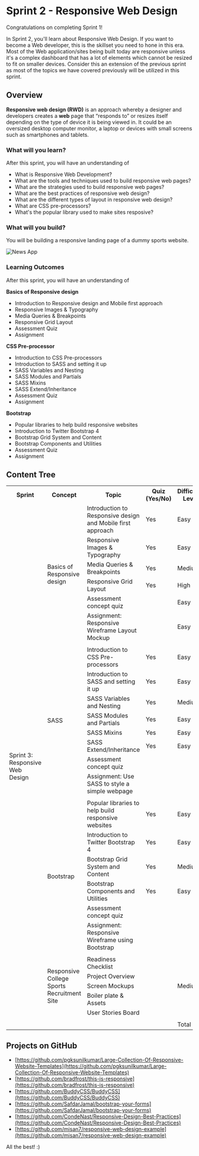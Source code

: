 # Sprint 2 - Responsive Web Design

Congratulations on completing Sprint 1!

In Sprint 2, you'll learn about Responsive Web Design. If you want to become a Web developer, this is the skillset you need to hone in this era. Most of the Web application/sites being built today are responsive unless it's a complex dashboard that has a lot of elements which cannot be resized to fit on smaller devices. Consider this an extension of the previous sprint as most of the topics we have covered previously will be utilized in this sprint.

## Overview

**Responsive web design (RWD)** is an approach whereby a designer and developers creates a **web** page that “responds to” or resizes itself depending on the type of device it is being viewed in. It could be an oversized desktop computer monitor, a laptop or devices with small screens such as smartphones and tablets.

### What will you learn?

After this sprint, you will have an understanding of

- What is Responsive Web Development?
- What are the tools and techniques used to build responsive web pages?
- What are the strategies used to build responsive web pages?
- What are the best practices of responsive web design?
- What are the different types of layout in responsive web design?
- What are CSS pre-processors?
- What's the popular library used to make sites resposive?

### What will you build?

You will be building a responsive landing page of a dummy sports website.

![News App](news_aggregator/news_aggregator_ui.png)

### Learning Outcomes

After this sprint, you will have an understanding of

**Basics of Responsive design**

- Introduction to Responsive design and Mobile first approach
- Responsive Images & Typography
- Media Queries & Breakpoints
- Responsive Grid Layout
- Assessment Quiz
- Assignment

**CSS Pre-processor**

- Introduction to CSS Pre-processors
- Introduction to SASS and setting it up
- SASS Variables and Nesting
- SASS Modules and Partials
- SASS Mixins
- SASS Extend/Inheritance
- Assessment Quiz
- Assignment

**Bootstrap**

- Popular libraries to help build responsive websites
- Introduction to Twitter Bootstrap 4
- Bootstrap Grid System and Content
- Bootstrap Components and Utilities
- Assessment Quiz
- Assignment

## Content Tree

<table>
<tr>
<th>Sprint</th>
<th>Concept</th>
<th>Topic</th>
<th>Quiz (Yes/No)</th>
<th>Difficulty Level</th>
<th>Estimated Time</th>
</tr>
<tr>
<td  rowspan="50">Sprint 3: Responsive Web Design</td>
<td  rowspan="7">Basics of Responsive design</td>
<td>Introduction to Responsive design and Mobile first approach</td>
<td>Yes</td>
<td>Easy</td>
<td>1 hour</td>
</tr>
<tr>
<td>Responsive Images & Typography</td>
<td>Yes</td>
<td>Easy</td>
<td>1 hour</td>
</tr>
<tr>
<td>Media Queries & Breakpoints</td>
<td>Yes</td>
<td>Medium</td>
<td>2 hour</td>
</tr>
<tr>
<td>Responsive Grid Layout</td>
<td>Yes</td>
<td>High</td>
<td>3 hours</td>
</tr>
<tr>
<td>Assessment concept quiz</td>
<td></td>
<td>Easy</td>
<td>30 mins</td>
</tr>
<tr>
<td>Assignment: Responsive Wireframe Layout Mockup</td>
<td></td>
<td>Easy</td>
<td>1 hour</td>
</tr>
<tr>
<td  colspan="5"></td>
</tr>
<tr>
<td  rowspan="9">SASS</td>
<td>Introduction to CSS Pre-processors</td>
<td>Yes</td>
<td>Easy</td>
<td>10 mins</td>
</tr>
<tr>
<td>Introduction to SASS and setting it up</td>
<td>Yes</td>
<td>Easy</td>
<td>30 mins</td>
</tr>
<tr>
<td>SASS Variables and Nesting</td>
<td>Yes</td>
<td>Medium</td>
<td>30 min</td>
</tr>
<tr>
<td>SASS Modules and Partials</td>
<td>Yes</td>
<td>Easy</td>
<td>30 mins</td>
</tr>
<tr>
<td>SASS Mixins</td>
<td>Yes</td>
<td>Easy</td>
<td>1 hour</td>
</tr>
<tr>
<td>SASS Extend/Inheritance</td>
<td>Yes</td>
<td>Easy</td>
<td>30 mins</td>
</tr>
<tr>
<td>Assessment concept quiz</td>
<td></td>
<td></td>
<td>20 min</td>
</tr>
<tr>
<td>Assignment: Use SASS to style a simple webpage</td>
<td></td>
<td></td>
<td>2 hour</td>
</tr>
<tr>
<tr>
<td  colspan="5"></td>
</tr>
<tr>
<td  rowspan="7">Bootstrap</td>
<td>Popular libraries to help build responsive websites</td>
<td>Yes</td>
<td>Easy</td>
<td>30 mins</td>
</tr>
<tr>
<td>Introduction to Twitter Bootstrap 4</td>
<td>Yes</td>
<td>Easy</td>
<td>30 mins</td>
</tr>
<tr>
<td>Bootstrap Grid System and Content</td>
<td>Yes</td>
<td>Medium</td>
<td>2 hours</td>
</tr>
<tr>
<td>Bootstrap Components and Utilities</td>
<td>Yes</td>
<td>Easy</td>
<td>2 hours</td>
</tr>
<tr>
<td>Assessment concept quiz</td>
<td></td>
<td></td>
<td>20 min</td>
</tr>
<tr>
<td>Assignment: Responsive Wireframe using Bootstrap</td>
<td></td>
<td></td>
<td>2 hour</td>
</tr>
<tr>
<td  colspan="5"></td>
</tr>
<tr>
<td  rowspan=5">Responsive College Sports Recruitment Site</td>
<td>Readiness Checklist</td>
<td  rowspan="5"></td>
<td  rowspan="5">Medium</td>
<td  rowspan="5">16 hours</td>
</tr>
<tr>
<td>Project Overview</td>
</tr>
<tr>
<td>Screen Mockups</td>
</tr>
<tr>
<td>Boiler plate &amp; Assets</td>
</tr>
<tr>
<td>User Stories Board</td>
</tr>
<tr>
<td  colspan="5"></td>
</tr>
<tr>
<td  colspan="3"></td>
<td>Total</td>
<td>37 hours</td>
</tr>
</table>

## Projects on GitHub

- [https://github.com/pgksunilkumar/Large-Collection-Of-Responsive-Website-Templates](https://github.com/pgksunilkumar/Large-Collection-Of-Responsive-Website-Templates)
- [https://github.com/bradfrost/this-is-responsive](https://github.com/bradfrost/this-is-responsive)
- [https://github.com/BuddyCSS/BuddyCSS](https://github.com/BuddyCSS/BuddyCSS)
- [https://github.com/SafdarJamal/bootstrap-your-forms](https://github.com/SafdarJamal/bootstrap-your-forms)
- [https://github.com/CondeNast/Responsive-Design-Best-Practices](https://github.com/CondeNast/Responsive-Design-Best-Practices)
- [https://github.com/misan7/responsive-web-design-example](https://github.com/misan7/responsive-web-design-example)

All the best! :)
